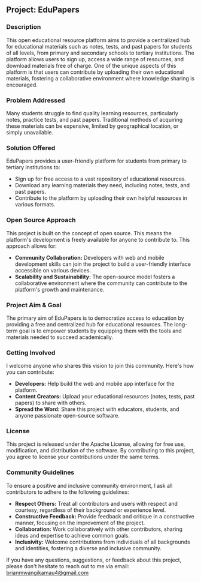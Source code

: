 ## Project: EduPapers
### Description<br>
This open educational resource platform aims to provide a centralized hub for educational materials such as notes, tests, and past papers for students of all levels, from primary and secondary schools to tertiary institutions. The platform allows users to sign up, access a wide range of resources, and download materials free of charge. One of the unique aspects of this platform is that users can contribute by uploading their own educational materials, fostering a collaborative environment where knowledge sharing is encouraged.<br>

### Problem Addressed<br>
Many students struggle to find quality learning resources, particularly notes, practice tests, and past papers. Traditional methods of acquiring these materials can be expensive, limited by geographical location, or simply unavailable.

### Solution Offered<br>
EduPapers provides a user-friendly platform for students from primary to tertiary institutions to:

 - Sign up for free access to a vast repository of educational resources.
 - Download any learning materials they need, including notes, tests, and past papers.
 - Contribute to the platform by uploading their own helpful resources in various formats.

### Open Source Approach
This project is built on the concept of open source. This means the platform's development is freely available for anyone to contribute to. This approach allows for:

 - **Community Collaboration:** Developers with web and mobile development skills can join the project to build a user-friendly interface accessible on various devices.
 - **Scalability and Sustainability:** The open-source model fosters a collaborative environment where the community can contribute to the platform's growth and maintenance.

### Project Aim & Goal
The primary aim of EduPapers is to democratize access to education by providing a free and centralized hub for educational resources. The long-term goal is to empower students by equipping them with the tools and materials needed to succeed academically.

### Getting Involved
I welcome anyone who shares this vision to join this community. Here's how you can contribute:

 - **Developers:** Help build the web and mobile app interface for the platform.
 - **Content Creators:** Upload your educational resources (notes, tests, past papers) to share with others.
 - **Spread the Word:** Share this project with educators, students, and anyone passionate open-source software.

### License
This project is released under the Apache License, allowing for free use, modification, and distribution of the software. By contributing to this project, you agree to license your contributions under the same terms.

### Community Guidelines
To ensure a positive and inclusive community environment, I ask all contributors to adhere to the following guidelines:

 - **Respect Others:** Treat all contributors and users with respect and courtesy, regardless of their background or experience level.
 - **Constructive Feedback:** Provide feedback and critique in a constructive manner, focusing on the improvement of the project.
 - **Collaboration:** Work collaboratively with other contributors, sharing ideas and expertise to achieve common goals.
 - **Inclusivity:** Welcome contributions from individuals of all backgrounds and identities, fostering a diverse and inclusive community.

If you have any questions, suggestions, or feedback about this project, please don't hesitate to reach out to me via email: [brianmwangikamau4@gmail.com](mailto:brianmwangikamau4@gmail.com)
